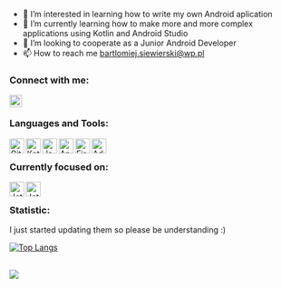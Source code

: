 - 👀 I’m interested in learning how to write my own Android aplication 
- 🌱 I’m currently learning how to make more and more complex applications using Kotlin and Android Studio
- 👯 I’m looking to cooperate as a Junior Android Developer
- 📫 How to reach me bartlomiej.siewierski@wp.pl

### Connect with me:

[<img align="left" alt="codeSTACKr | LinkedIn" width="22px" src="https://cdn-icons-png.flaticon.com/512/174/174857.png" />][linkedin]

<br />

### Languages and Tools:

<img align="left" alt="GitHub" width="26px" src="https://cdn-icons-png.flaticon.com/512/270/270798.png" />
<img align="left" alt="Kotlin" width="26px" src="https://upload.wikimedia.org/wikipedia/commons/0/06/Kotlin_Icon.svg" />
<img align="left" alt="Java" width="26px" src="https://cdn-icons-png.flaticon.com/512/226/226777.png" />
<img align="left" alt="Android Studio" width="26px" src="https://cdn-icons-png.flaticon.com/512/226/226770.png" />
<img align="left" alt="Firebase" width="26px" src="https://www.vectorlogo.zone/logos/firebase/firebase-icon.svg" />
<img align="left" alt="AdobeXD" width="26px" src="https://upload.wikimedia.org/wikipedia/commons/c/c2/Adobe_XD_CC_icon.svg" />


<br />

### Currently focused on:

<img align="left" alt="Jetpack" width="26px" src="https://www.pinclipart.com/picdir/big/519-5197901_android-jetpack-transparent-logo-clipart.png" />
<img align="left" alt="Jetpack" width="26px" src="http://blog.ippon.fr/content/images/2017/09/espresso.png" />

<br />

### Statistic:

I just started updating them so please be understanding :)

[![Top Langs](https://github-readme-stats.vercel.app/api/top-langs/?username=bartek264&theme=midnight-purple&show_icons=true)](https://github.com/anuraghazra/github-readme-stats)

<br />

<a href="https://github.com/anuraghazra/github-readme-stats">
  <img align="center" src="https://github-readme-stats.vercel.app/api/wakatime?username=bartek264&v=2&theme=midnight-purple&show_icons=true" />
</a>


[linkedin]: https://linkedin.com/in/bartłomiej-siewierski-inzair
